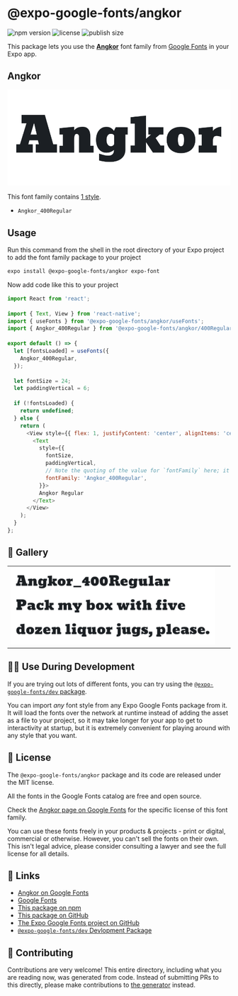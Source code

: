 # @expo-google-fonts/angkor

![npm version](https://flat.badgen.net/npm/v/@expo-google-fonts/angkor)
![license](https://flat.badgen.net/github/license/expo/google-fonts)
![publish size](https://flat.badgen.net/packagephobia/install/@expo-google-fonts/angkor)

This package lets you use the [**Angkor**](https://fonts.google.com/specimen/Angkor) font family from [Google Fonts](https://fonts.google.com/) in your Expo app.

## Angkor

![Angkor](./font-family.png)

This font family contains [1 style](#-gallery).

- `Angkor_400Regular`

## Usage

Run this command from the shell in the root directory of your Expo project to add the font family package to your project
```sh
expo install @expo-google-fonts/angkor expo-font
```

Now add code like this to your project
```js
import React from 'react';

import { Text, View } from 'react-native';
import { useFonts } from '@expo-google-fonts/angkor/useFonts';
import { Angkor_400Regular } from '@expo-google-fonts/angkor/400Regular';

export default () => {
  let [fontsLoaded] = useFonts({
    Angkor_400Regular,
  });

  let fontSize = 24;
  let paddingVertical = 6;

  if (!fontsLoaded) {
    return undefined;
  } else {
    return (
      <View style={{ flex: 1, justifyContent: 'center', alignItems: 'center' }}>
        <Text
          style={{
            fontSize,
            paddingVertical,
            // Note the quoting of the value for `fontFamily` here; it expects a string!
            fontFamily: 'Angkor_400Regular',
          }}>
          Angkor Regular
        </Text>
      </View>
    );
  }
};

```

## 🔡 Gallery


||||
|-|-|-|
|![Angkor_400Regular](.//400Regular/Angkor_400Regular.ttf.png)||||


## 👩‍💻 Use During Development

If you are trying out lots of different fonts, you can try using the [`@expo-google-fonts/dev` package](https://github.com/expo/google-fonts/tree/master/font-packages/dev#readme).

You can import *any* font style from any Expo Google Fonts package from it. It will load the fonts
over the network at runtime instead of adding the asset as a file to your project, so it may take longer
for your app to get to interactivity at startup, but it is extremely convenient
for playing around with any style that you want.

## 📖 License

The `@expo-google-fonts/angkor` package and its code are released under the MIT license.

All the fonts in the Google Fonts catalog are free and open source.

Check the [Angkor page on Google Fonts](https://fonts.google.com/specimen/Angkor) for the specific license of this font family.

You can use these fonts freely in your products & projects - print or digital, commercial or otherwise. However, you can't sell the fonts on their own. This isn't legal advice, please consider consulting a lawyer and see the full license for all details.

## 🔗 Links

- [Angkor on Google Fonts](https://fonts.google.com/specimen/Angkor)
- [Google Fonts](https://fonts.google.com/)
- [This package on npm](https://www.npmjs.com/package/@expo-google-fonts/angkor)
- [This package on GitHub](https://github.com/expo/google-fonts/tree/master/font-packages/angkor)
- [The Expo Google Fonts project on GitHub](https://github.com/expo/google-fonts)
- [`@expo-google-fonts/dev` Devlopment Package](https://github.com/expo/google-fonts/tree/master/font-packages/dev)

## 🤝 Contributing

Contributions are very welcome! This entire directory, including what you are reading now, was generated from code. Instead of submitting PRs to this directly, please make contributions to [the generator](https://github.com/expo/google-fonts/tree/master/packages/generator) instead.
